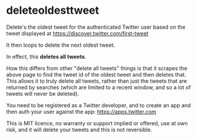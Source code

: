 # deleteoldesttweet
Delete's the oldest tweet for the authenticated Twitter user based on the tweet displayed at https://discover.twitter.com/first-tweet

It then loops to delete the next oldest tweet.

In effect, this **deletes all tweets**.

How this differs from other "delete all tweets" things is that it scrapes the above page to find the tweet id of the oldest tweet and then deletes that. This allows it to truly delete all tweets, rather than just the tweets that are returned by searches (which are limited to a recent window, and so a lot of tweets will never be deleted).

You need to be registered as a Twitter developer, and to create an app and then auth your user against the app: https://apps.twitter.com

This is MIT licence, no warranty or support implied or offered, use at own risk, and it will delete your tweets and this is not reversible.
